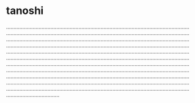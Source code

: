 # tanoshi

........................................................................................................................................................................................................................................................................................................................................................................................................................................................................................................................................................................................................................................................................................................................................................................................................................................................................................................................................................................................................................................................................................................................................................................................................................................................................................................................................................................................................................................................